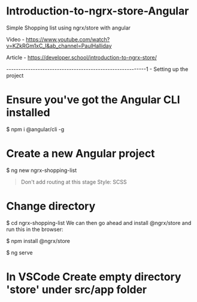 # Introduction-to-ngrx-store-Angular
Simple Shopping list using ngrx/store with angular

Video - https://www.youtube.com/watch?v=KZkRGm1xC_I&ab_channel=PaulHalliday

Article - https://developer.school/introduction-to-ngrx-store/

----------------------------------------------------------1 - Setting up the project

# Ensure you've got the Angular CLI installed
$ npm i @angular/cli -g

# Create a new Angular project
$ ng new ngrx-shopping-list

> Don't add routing at this stage
> Style: SCSS

# Change directory
$ cd ngrx-shopping-list
We can then go ahead and install @ngrx/store and run this in the browser:

$ npm install @ngrx/store

$ ng serve

# In VSCode Create empty directory 'store' under src/app folder

